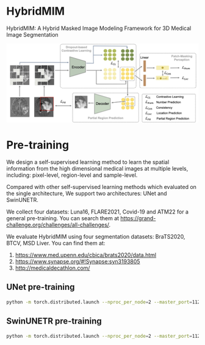 # HybridMIM
HybridMIM: A Hybrid Masked Image Modeling Framework for 3D Medical Image Segmentation

![](/imgs/framework.png)
# Pre-training

We design a self-supervised learning method to learn the spatial information from the high dimensional medical images at multiple levels, including: pixel-level, region-level and sample-level.

Compared with other self-supervised learning methods which evaluated on the single architecture, We support two architectures: UNet and SwinUNETR.

We collect four datasets: Luna16, FLARE2021, Covid-19 and ATM22 for a general pre-training. You can search them at https://grand-challenge.org/challenges/all-challenges/.

We evaluate HybridMIM using four segmentation datasets: BraTS2020, BTCV, MSD Liver. You can find them at:
1. https://www.med.upenn.edu/cbica/brats2020/data.html
2. https://www.synapse.org/#!Synapse:syn3193805
3. http://medicaldecathlon.com/

## UNet pre-training
```bash
python -m torch.distributed.launch --nproc_per_node=2 --master_port=11223 main.py --batch_size=1 --num_steps=100000 --lrdecay --lr=1e-4 --decay=0.001 --logdir=./deepunet --model_name=deepunet_v2 --eval_num=500
```

## SwinUNETR pre-training

```bash
python -m torch.distributed.launch --nproc_per_node=2 --master_port=11223 main.py --batch_size=1 --num_steps=100000 --lrdecay --lr=6e-6 --decay=0.1 --logdir=./swin_pretrain --smartcache_dataset --model_name=swin --eval_num=500 --val_cache
```